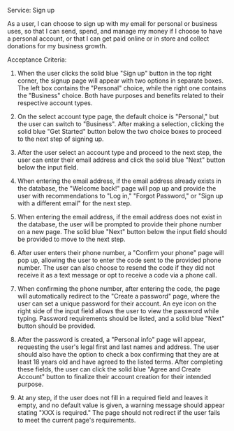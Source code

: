Service: Sign up

As a user, I can choose to sign up with my email for personal or business uses, so that I can send, spend, and manage my money if I choose to have a personal account, or that I can get paid online or in store and collect donations for my business growth. 

Acceptance Criteria:

1. When the user clicks the solid blue "Sign up" button in the top right corner, the signup page will appear with two options in separate boxes. The left box contains the "Personal" choice, while the right one contains the "Business" choice. Both have purposes and benefits related to their respective account types.

2. On the select account type page, the default choice is "Personal," but the user can switch to "Business". After making a selection, clicking the solid blue "Get Started" button below the two choice boxes to proceed to the next step of signing up.

3. After the user select an account type and proceed to the next step, the user can enter their email address and click the solid blue "Next" button below the input field.

4. When entering the email address, if the email address already exists in the database, the "Welcome back!" page will pop up and provide the user with recommendations to "Log in," "Forgot Password," or "Sign up with a different email" for the next step.

5. When entering the email address, if the email address does not exist in the database, the user will be prompted to provide their phone number on a new page. The solid blue "Next" button below the input field should be provided to move to the next step.

6. After user enters their phone number, a "Confirm your phone" page will pop up, allowing the user to enter the code sent to the provided phone number. The user can also choose to resend the code if they did not receive it as a text message or opt to receive a code via a phone call. 

7. When confirming the phone number, after entering the code, the page will automatically redirect to the "Create a password" page, where the user can set a unique password for their account. An eye icon on the right side of the input field allows the user to view the password while typing. Password requirements should be listed, and a solid blue "Next" button should be provided.

8. After the password is created, a "Personal info" page will appear, requesting the user's legal first and last names and address. The user should also have the option to check a box confirming that they are at least 18 years old and have agreed to the listed terms. After completing these fields, the user can click the solid blue "Agree and Create Account" button to finalize their account creation for their intended purpose.

9. At any step, if the user does not fill in a required field and leaves it empty, and no default value is given, a warning message should appear stating "XXX is required." The page should not redirect if the user fails to meet the current page's requirements.
